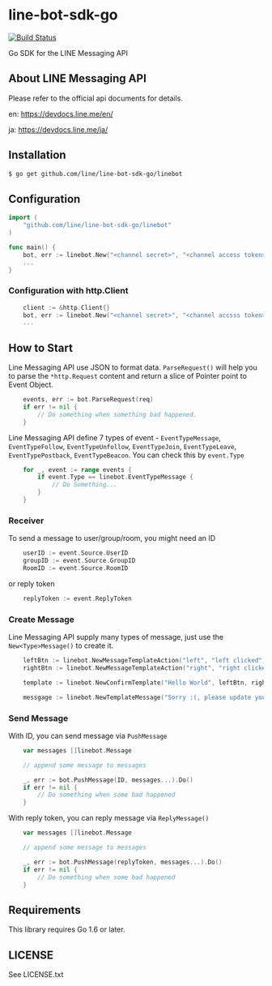 # line-bot-sdk-go

[![Build Status](https://travis-ci.org/line/line-bot-sdk-go.svg?branch=master)](https://travis-ci.org/line/line-bot-sdk-go)

Go SDK for the LINE Messaging API


## About LINE Messaging API

Please refer to the official api documents for details.

en:  https://devdocs.line.me/en/

ja:  https://devdocs.line.me/ja/


## Installation ##

```sh
$ go get github.com/line/line-bot-sdk-go/linebot
```

## Configuration ##

```go
import (
	"github.com/line/line-bot-sdk-go/linebot"
)

func main() {
	bot, err := linebot.New("<channel secret>", "<channel access token>")
	...
}

```

### Configuration with http.Client ###

```go
	client := &http.Client{}
	bot, err := linebot.New("<channel secret>", "<channel accsss token>", linebot.WithHTTPClient(client))
	...
```

## How to Start ##

Line Messaging API use JSON to format data.
```ParseRequest()``` will help you to parse the ```*http.Request``` content and return a slice of Pointer point to Event Object.

```go
	events, err := bot.ParseRequest(req)
	if err != nil {
		// Do something when something bad happened.
	}
```

Line Messaging API define 7 types of event - ```EventTypeMessage```, ```EventTypeFollow```, ```EventTypeUnfollow```, ```EventTypeJoin```, ```EventTypeLeave```, ```EventTypePostback```, ```EventTypeBeacon```. You can check this by  ```event.Type```

```go
	for _, event := range events {
		if event.Type == linebot.EventTypeMessage {
			// Do Something...
		}
	}
```

### Receiver ###

To send a message to user/group/room, you might need an ID

```go
	userID := event.Source.UserID
	groupID := event.Source.GroupID
	RoomID := event.Source.RoomID
```

or reply token

```go
	replyToken := event.ReplyToken
```

### Create Message ###

Line Messaging API supply many types of message, just use the ```New<Type>Message()``` to create it.

```go
	leftBtn := linebot.NewMessageTemplateAction("left", "left clicked")
	rightBtn := linebot.NewMessageTemplateAction("right", "right clicked")

	template := linebot.NewConfirmTemplate("Hello World", leftBtn, rightBtn)

	messgage := linebot.NewTemplateMessage("Sorry :(, please update your app.", template)
```

### Send Message ###

With ID, you can send message via ```PushMessage```

```go
	var messages []linebot.Message

	// append some message to messages

	_, err := bot.PushMessage(ID, messages...).Do()
	if err != nil {
		// Do something when some bad happened
	}
```

With reply token, you can reply message via ```ReplyMessage()```

```go
	var messages []linebot.Message

	// append some message to messages

	_, err := bot.PushMessage(replyToken, messages...).Do()
	if err != nil {
		// Do something when some bad happened
	}
```

## Requirements

This library requires Go 1.6 or later.

## LICENSE

See LICENSE.txt
